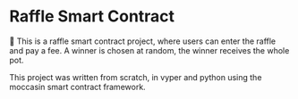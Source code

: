 # Raffle Smart Contract

🐍 This is a raffle smart contract project, where users can enter the raffle and pay a fee. A winner is chosen at random, the winner receives the whole pot.

This project was written from scratch, in vyper and python using the moccasin smart contract framework.
